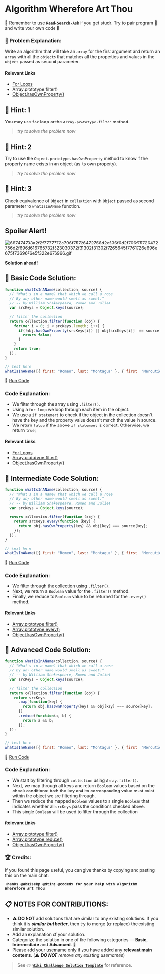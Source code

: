 # Algorithm Wherefore Art Thou

:triangular_flag_on_post: Remember to use [**`Read-Search-Ask`**](FreeCodeCamp-Get-Help) if you get stuck. Try to pair program :busts_in_silhouette: and write your own code :pencil:

### :checkered_flag: Problem Explanation:

Write an algorithm that will take an `array` for the first argument and return an `array` with all the `object`s that matches all the properties and values in the `Object` passed as second parameter.

#### Relevant Links

- [For Loops](JS-For-Loop)
- [Array.prototype.filter()](JS-Array-Prototype-Filter)
- [Object.hasOwnProperty()](https://developer.mozilla.org/en/docs/Web/JavaScript/Reference/Global_Objects/Object/hasOwnProperty)

## :speech_balloon: Hint: 1

You may use `for` loop or the `Array.prototype.filter` method.

> _try to solve the problem now_

## :speech_balloon: Hint: 2

Try to use the `Object.prototype.hasOwnProperty` method to know if the property name exists in an object (as its own property).

> _try to solve the problem now_

## :speech_balloon: Hint: 3

Check equivalence of `Object` in `collection` with `Object` passed as second parameter to `whatIsInAName` function.

> _try to solve the problem now_

## Spoiler Alert!

![687474703a2f2f7777772e796f75726472756d2e636f6d2f796f75726472756d2f696d616765732f323030372f31302f31302f7265645f7761726e696e675f7369676e5f322e676966.gif](https://files.gitter.im/FreeCodeCamp/Wiki/nlOm/thumb/687474703a2f2f7777772e796f75726472756d2e636f6d2f796f75726472756d2f696d616765732f323030372f31302f31302f7265645f7761726e696e675f7369676e5f322e676966.gif)

**Solution ahead!**

## :beginner: Basic Code Solution:

```javascript
function whatIsInAName(collection, source) {
  // "What's in a name? that which we call a rose
  // By any other name would smell as sweet.”
  // -- by William Shakespeare, Romeo and Juliet
  var srcKeys = Object.keys(source);

  // filter the collection
  return collection.filter(function (obj) {
    for(var i = 0; i < srcKeys.length; i++) {
      if(!obj.hasOwnProperty(srcKeys[i]) || obj[srcKeys[i]] !== source[srcKeys[i]]) {
        return false;
      }
    }
    return true;
  });
}

// test here
whatIsInAName([{ first: "Romeo", last: "Montague" }, { first: "Mercutio", last: null }, { first: "Tybalt", last: "Capulet" }], { last: "Capulet" });
```

:rocket: [Run Code](https://repl.it/CLmh/0)

### Code Explanation:

- We filter through the array using `.filter()`.
- Using a `for loop` we loop through each item in the object.
- We use a `if statement` to check if the object in the collection doesn't have the key and the property value doesn't match the value in source.
- We return `false` if the above `if statement` is correct. Otherwise, we return `true`;

#### Relevant Links

- [For Loops](JS-For-Loop)
- [Array.prototype.filter()](JS-Array-Prototype-Filter)
- [Object.hasOwnProperty()](https://developer.mozilla.org/en/docs/Web/JavaScript/Reference/Global_Objects/Object/hasOwnProperty)

## :sunflower: Intermediate Code Solution:

```javascript
function whatIsInAName(collection, source) {
  // "What's in a name? that which we call a rose
  // By any other name would smell as sweet.”
  // -- by William Shakespeare, Romeo and Juliet
  var srcKeys = Object.keys(source);

  return collection.filter(function (obj) {
    return srcKeys.every(function (key) {
      return obj.hasOwnProperty(key) && obj[key] === source[key];
    });
  });
}

// test here
whatIsInAName([{ first: "Romeo", last: "Montague" }, { first: "Mercutio", last: null }, { first: "Tybalt", last: "Capulet" }], { last: "Capulet" });
```

:rocket: [Run Code](https://repl.it/CLmi/0)

### Code Explanation:

- We filter through the collection using `.filter()`.
- Next, we return a `Boolean` value for the `.filter()` method.
- Finally, we reduce to `Boolean` value to be returned for the `.every()` method.

#### Relevant Links

- [Array.prototype.filter()](JS-Array-Prototype-Filter)
- [Array.prototype.every()](JS-Array-Prototype-Every)
- [Object.hasOwnProperty()](https://developer.mozilla.org/en/docs/Web/JavaScript/Reference/Global_Objects/Object/hasOwnProperty)

## :rotating_light: Advanced Code Solution:

```javascript
function whatIsInAName(collection, source) {
  // "What's in a name? that which we call a rose
  // By any other name would smell as sweet.”
  // -- by William Shakespeare, Romeo and Juliet
  var srcKeys = Object.keys(source);

  // filter the collection
  return collection.filter(function (obj) {
    return srcKeys
      .map(function(key) {
        return obj.hasOwnProperty(key) && obj[key] === source[key];
      })
      .reduce(function(a, b) {
        return a && b;
      });
  });
}

// test here
whatIsInAName([{ first: "Romeo", last: "Montague" }, { first: "Mercutio", last: null }, { first: "Tybalt", last: "Capulet" }], { last: "Capulet" });
```

:rocket: [Run Code](https://repl.it/CLmj/1)

### Code Explanation:

- We start by filtering through `collection` using `Array.filter()`.
- Next, we map through all keys and return `Boolean` values based on the check conditions: both the key and its corresponding value must exist within the object we are filtering through.
- Then we reduce the mapped `Boolean` values to a single `Boolean` that indicates whether all `srcKeys` pass the conditions checked above.
- This single `Boolean` will be used to filter through the collection.

#### Relevant Links

- [Array.prototype.filter()](JS-Array-Prototype-Filter)
- [Array.prototype.reduce()](JS-Array-Prototype-Reduce)
- [Object.hasOwnProperty()](https://developer.mozilla.org/en/docs/Web/JavaScript/Reference/Global_Objects/Object/hasOwnProperty)

### :trophy: Credits:

If you found this page useful, you can give thanks by copying and pasting this on the main chat:

**`Thanks @abhisekp @dting @coded9 for your help with Algorithm: Wherefore Art Thou`**

## :clipboard: NOTES FOR CONTRIBUTIONS:

- :warning: **DO NOT** add solutions that are similar to any existing solutions. If you think it is **_similar but better_**, then try to merge (or replace) the existing similar solution.
- Add an explanation of your solution.
- Categorize the solution in one of the following categories &mdash; **Basic**, **Intermediate** and **Advanced**. :traffic_light:
- Please add your username only if you have added any **relevant main contents**. (:warning: **_DO NOT_** _remove any existing usernames_)

> See :point_right: [**`Wiki Challenge Solution Template`**](Wiki-Template-Challenge-Solution) for reference.
